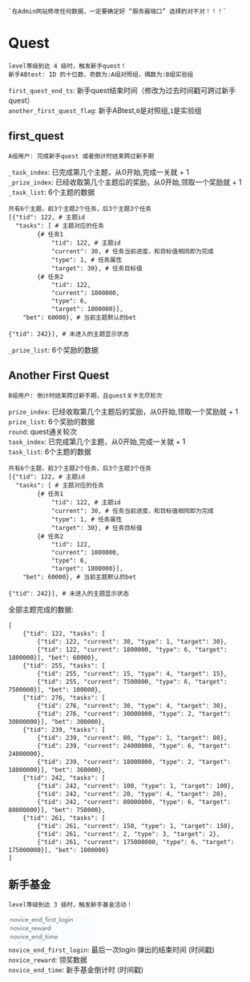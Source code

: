     `在Admin网站修改任何数据，一定要确定好 “服务器端口” 选择的对不对！！！`
# Quest

    level等级到达 4 级时，触发新手quest！
    新手ABtest: ID 的十位数，奇数为:A组对照组，偶数为:B组实验组

    
`first_quest_end_ts`: 新手quest结束时间（修改为过去时间戳可跨过新手quest）<br>
`another_first_quest_flag`: 新手ABtest,`0`是对照组,`1`是实验组<br>
## first_quest

    A组用户: 完成新手quest 或者倒计时结束跨过新手期

`_task_index`: 已完成第几个主题，从0开始,完成一关就 + 1<br>
`_prize_index`: 已经收取第几个主题后的奖励，从0开始,领取一个奖励就 + 1<br>
`_task_list`: 6个主题的数据<br>

    共有6个主题，前3个主题2个任务，后3个主题3个任务
    [{"tid": 122, # 主题id
      "tasks": [ # 主题对应的任务
            {# 任务1
                "tid": 122, # 主题id
                "current": 30, # 任务当前进度，和目标值相同即为完成
                "type": 1, # 任务属性
                "target": 30}, # 任务目标值
            {# 任务2
                "tid": 122, 
                "current": 1800000, 
                "type": 6, 
                "target": 1800000}], 
        "bet": 60000}, # 当前主题默认的bet

    {"tid": 242}], # 未进入的主题显示状态

`_prize_list`: 6个奖励的数据<br>

## Another First Quest

    B组用户: 倒计时结束跨过新手期，且quest关卡无尽轮次

`prize_index`: 已经收取第几个主题后的奖励，从0开始,领取一个奖励就 + 1<br>
`prize_list`: 6个奖励的数据<br>
`round`: quest通关轮次<br>
`task_index`: 已完成第几个主题，从0开始,完成一关就 + 1<br>
`task_list`: 6个主题的数据<br>

    共有6个主题，前3个主题2个任务，后3个主题3个任务
    [{"tid": 122, # 主题id
      "tasks": [ # 主题对应的任务
            {# 任务1
                "tid": 122, # 主题id
                "current": 30, # 任务当前进度，和目标值相同即为完成
                "type": 1, # 任务属性
                "target": 30}, # 任务目标值
            {# 任务2
                "tid": 122, 
                "current": 1800000, 
                "type": 6, 
                "target": 1800000}], 
        "bet": 60000}, # 当前主题默认的bet

    {"tid": 242}], # 未进入的主题显示状态

全部主题完成的数据: 

    [
        {"tid": 122, "tasks": [
            {"tid": 122, "current": 30, "type": 1, "target": 30}, 
            {"tid": 122, "current": 1800000, "type": 6, "target": 1800000}], "bet": 60000}, 
        {"tid": 255, "tasks": [
            {"tid": 255, "current": 15, "type": 4, "target": 15}, 
            {"tid": 255, "current": 7500000, "type": 6, "target": 7500000}], "bet": 100000}, 
        {"tid": 276, "tasks": [
            {"tid": 276, "current": 30, "type": 4, "target": 30}, 
            {"tid": 276, "current": 30000000, "type": 2, "target": 30000000}], "bet": 300000}, 
        {"tid": 239, "tasks": [
            {"tid": 239, "current": 80, "type": 1, "target": 80}, 
            {"tid": 239, "current": 24000000, "type": 6, "target": 24000000}, 
            {"tid": 239, "current": 18000000, "type": 2, "target": 18000000}], "bet": 360000}, 
        {"tid": 242, "tasks": [
            {"tid": 242, "current": 100, "type": 1, "target": 100}, 
            {"tid": 242, "current": 20, "type": 4, "target": 20}, 
            {"tid": 242, "current": 80000000, "type": 6, "target": 80000000}], "bet": 750000}, 
        {"tid": 261, "tasks": [
            {"tid": 261, "current": 150, "type": 1, "target": 150}, 
            {"tid": 261, "current": 2, "type": 3, "target": 2}, 
            {"tid": 261, "current": 175000000, "type": 6, "target": 175000000}], "bet": 1000000}
    ]

## 新手基金

    level等级到达 3 级时，触发新手基金活动！
![新手基金数据](images/Q_novice.png)  
`novice_end_first_login`: 最后一次login 弹出的结束时间 (时间戳)  
`novice_reward`: 领奖数据  
`novice_end_time`: 新手基金倒计时 (时间戳)  

